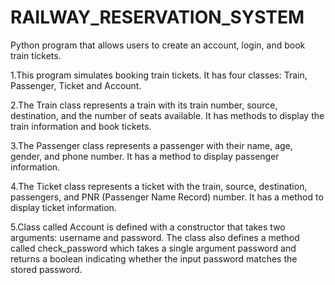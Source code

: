 # RAILWAY_RESERVATION_SYSTEM

Python program that allows users to create an account, login, and book train tickets.

1.This program simulates booking train tickets. It has four classes: Train, Passenger, Ticket and Account.

2.The Train class represents a train with its train number, source, destination, and the number of seats available. It has methods to display the train information and book tickets.

3.The Passenger class represents a passenger with their name, age, gender, and phone number. It has a method to display passenger information.

4.The Ticket class represents a ticket with the train, source, destination, passengers, and PNR (Passenger Name Record) number. It has a method to display ticket information.

5.Class called Account is defined with a constructor that takes two arguments: username and password. The class also defines a method called check_password which takes a single argument password and returns a boolean indicating whether the input password matches the stored password.
